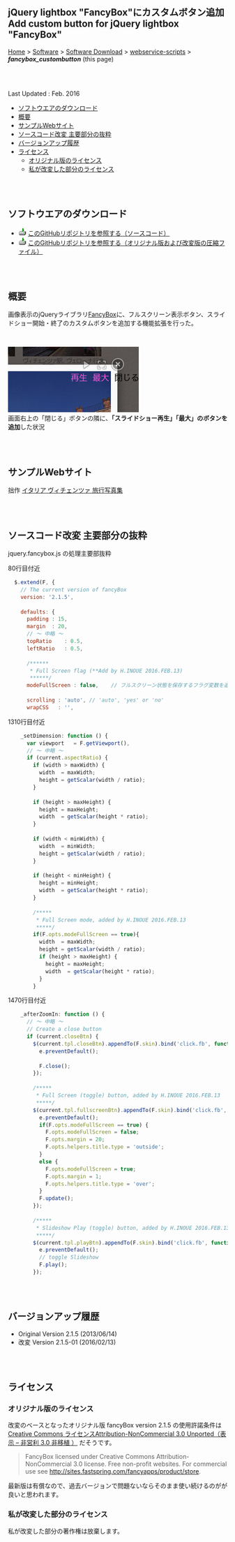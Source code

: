## jQuery lightbox "FancyBox"にカスタムボタン追加<br />Add custom button for jQuery lightbox "FancyBox"<!-- omit in toc -->

[Home](https://oasis3855.github.io/webpage/) > [Software](https://oasis3855.github.io/webpage/software/index.html) > [Software Download](https://oasis3855.github.io/webpage/software/software-download.html) > [webservice-scripts](../README.md) > ***fancybox_custombutton*** (this page)

<br />
<br />

Last Updated : Feb. 2016

- [ソフトウエアのダウンロード](#ソフトウエアのダウンロード)
- [概要](#概要)
- [サンプルWebサイト](#サンプルwebサイト)
- [ソースコード改変 主要部分の抜粋](#ソースコード改変-主要部分の抜粋)
- [バージョンアップ履歴](#バージョンアップ履歴)
- [ライセンス](#ライセンス)
  - [オリジナル版のライセンス](#オリジナル版のライセンス)
  - [私が改変した部分のライセンス](#私が改変した部分のライセンス)


<br />
<br />

## ソフトウエアのダウンロード

- ![download icon](../readme_pics/soft-ico-download-darkmode.gif)   [このGitHubリポジトリを参照する（ソースコード）](../fancybox_custombutton/src/) 
- ![download icon](../readme_pics/soft-ico-download-darkmode.gif)   [このGitHubリポジトリを参照する（オリジナル版および改変版の圧縮ファイル）](../fancybox_custombutton/download/) 

<br />
<br />

## 概要

画像表示のjQueryライブラリ[FancyBox](https://fancyapps.com/fancybox/)に、フルスクリーン表示ボタン、スライドショー開始・終了のカスタムボタンを追加する機能拡張を行った。 

<br />

![カスタムボタンのイメージ](pics/soft-fancybox-cust01.jpg)
<br />画面右上の「閉じる」ボタンの隣に、**「スライドショー再生」「最大」のボタンを追加**した状況

<br />
<br />

## サンプルWebサイト

拙作 [イタリア ヴィチェンツァ 旅行写真集](https://oasis.halfmoon.jp/extphoto/italy-18.html)

<br />
<br />

## ソースコード改変 主要部分の抜粋

jquery.fancybox.js の処理主要部抜粋


80行目付近
``` javascript
  $.extend(F, {
    // The current version of fancyBox
    version: '2.1.5',
 
    defaults: {
      padding : 15,
      margin  : 20,
      // 〜 中略 〜 
      topRatio    : 0.5,
      leftRatio   : 0.5,

      /******
       * Full Screen flag (**Add by H.INOUE 2016.FEB.13)
       ******/
      modeFullScreen : false,    // フルスクリーン状態を保存するフラグ変数を追加した
 
      scrolling : 'auto', // 'auto', 'yes' or 'no'
      wrapCSS   : '',
```

1310行目付近
``` javascript
    _setDimension: function () {
      var viewport   = F.getViewport(),
      // 〜 中略 〜 
      if (current.aspectRatio) {
        if (width > maxWidth) {
          width  = maxWidth;
          height = getScalar(width / ratio);
        }
 
        if (height > maxHeight) {
          height = maxHeight;
          width  = getScalar(height * ratio);
        }
 
        if (width < minWidth) {
          width  = minWidth;
          height = getScalar(width / ratio);
        }
 
        if (height < minHeight) {
          height = minHeight;
          width  = getScalar(height * ratio);
        }
 
        /*****
         * Full Screen mode, added by H.INOUE 2016.FEB.13
         *****/
        if(F.opts.modeFullScreen == true){
          width  = maxWidth;
          height = getScalar(width / ratio);
          if (height > maxHeight) {
            height = maxHeight;
            width  = getScalar(height * ratio);
          }
        }
```

1470行目付近
``` javascript
    _afterZoomIn: function () {
      // 〜 中略 〜 
      // Create a close button
      if (current.closeBtn) {
        $(current.tpl.closeBtn).appendTo(F.skin).bind('click.fb', function(e) {
          e.preventDefault();
 
          F.close();
        });
 
        /*****
         * Full Screen (toggle) button, added by H.INOUE 2016.FEB.13
         *****/
        $(current.tpl.fullscreenBtn).appendTo(F.skin).bind('click.fb', function(e) {
          e.preventDefault();
          if(F.opts.modeFullScreen == true) {
            F.opts.modeFullScreen = false;
            F.opts.margin = 20;
            F.opts.helpers.title.type = 'outside';
          }
          else {
            F.opts.modeFullScreen = true;
            F.opts.margin = 1;
            F.opts.helpers.title.type = 'over';
          }
          F.update();
        });
 
        /*****
         * Slideshow Play (toggle) button, added by H.INOUE 2016.FEB.13
         *****/
        $(current.tpl.playBtn).appendTo(F.skin).bind('click.fb', function(e) {
          e.preventDefault();
          // toggle Slideshow
          F.play();
        });
```

<br />
<br />

## バージョンアップ履歴

- Original Version 2.1.5 (2013/06/14)
- 改変 Version 2.1.5-01 (2016/02/13)

<br />
<br />

## ライセンス

### オリジナル版のライセンス

改変のベースとなったオリジナル版 fancyBox version 2.1.5 の使用許諾条件は [Creative Commons ライセンスAttribution-NonCommercial 3.0 Unported（表示 – 非営利 3.0 非移植 ）](https://creativecommons.org/licenses/by-nc/3.0/deed.ja) だそうです。

> FancyBox licensed under Creative Commons Attribution-NonCommercial 3.0 license. Free non-profit websites. For commercial use see http://sites.fastspring.com/fancyapps/product/store. 

最新版は有償なので、過去バージョンで問題ないならそのまま使い続けるのがが良いと思われます。

### 私が改変した部分のライセンス

私が改変した部分の著作権は放棄します。



